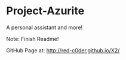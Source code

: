 # Project-Azurite
A personal assistant and more!

Note: Finish Readme!

GitHub Page at: http://red-c0der.github.io/X2/
